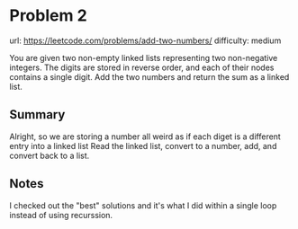 # Problem 2
url: https://leetcode.com/problems/add-two-numbers/
difficulty: medium

You are given two non-empty linked lists representing two non-negative integers. The digits are stored in reverse order, and each of their nodes contains a single digit. Add the two numbers and return the sum as a linked list.

## Summary
Alright, so we are storing a number all weird as if each diget is a different entry into a linked list
Read the linked list, convert to a number, add, and convert back to a list.

## Notes
I checked out the "best" solutions and it's what I did within a single loop instead of using recurssion.
